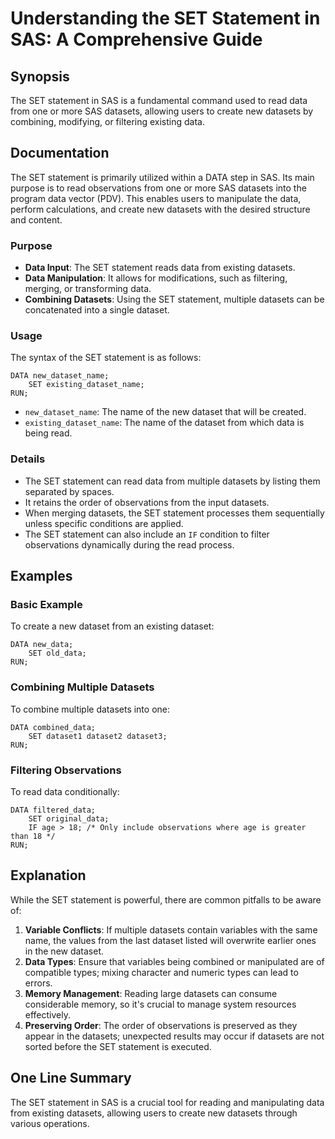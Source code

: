 <!--
Meta Description: # Understanding the SET Statement in SAS: A Comprehensive Guide ## Synopsis The SET statement in SAS is a fundamental command used to read data from o...
Meta Keywords: data, datasets, set, statement, sas
-->

# Understanding the SET Statement in SAS: A Comprehensive Guide

## Synopsis
The SET statement in SAS is a fundamental command used to read data from one or more SAS datasets, allowing users to create new datasets by combining, modifying, or filtering existing data.

## Documentation
The SET statement is primarily utilized within a DATA step in SAS. Its main purpose is to read observations from one or more SAS datasets into the program data vector (PDV). This enables users to manipulate the data, perform calculations, and create new datasets with the desired structure and content.

### Purpose
- **Data Input**: The SET statement reads data from existing datasets.
- **Data Manipulation**: It allows for modifications, such as filtering, merging, or transforming data.
- **Combining Datasets**: Using the SET statement, multiple datasets can be concatenated into a single dataset.

### Usage
The syntax of the SET statement is as follows:

```sas
DATA new_dataset_name;
    SET existing_dataset_name;
RUN;
```

- `new_dataset_name`: The name of the new dataset that will be created.
- `existing_dataset_name`: The name of the dataset from which data is being read.

### Details
- The SET statement can read data from multiple datasets by listing them separated by spaces.
- It retains the order of observations from the input datasets.
- When merging datasets, the SET statement processes them sequentially unless specific conditions are applied.
- The SET statement can also include an `IF` condition to filter observations dynamically during the read process.

## Examples
### Basic Example
To create a new dataset from an existing dataset:

```sas
DATA new_data;
    SET old_data;
RUN;
```

### Combining Multiple Datasets
To combine multiple datasets into one:

```sas
DATA combined_data;
    SET dataset1 dataset2 dataset3;
RUN;
```

### Filtering Observations
To read data conditionally:

```sas
DATA filtered_data;
    SET original_data;
    IF age > 18; /* Only include observations where age is greater than 18 */
RUN;
```

## Explanation
While the SET statement is powerful, there are common pitfalls to be aware of:

1. **Variable Conflicts**: If multiple datasets contain variables with the same name, the values from the last dataset listed will overwrite earlier ones in the new dataset.
2. **Data Types**: Ensure that variables being combined or manipulated are of compatible types; mixing character and numeric types can lead to errors.
3. **Memory Management**: Reading large datasets can consume considerable memory, so it's crucial to manage system resources effectively.
4. **Preserving Order**: The order of observations is preserved as they appear in the datasets; unexpected results may occur if datasets are not sorted before the SET statement is executed.

## One Line Summary
The SET statement in SAS is a crucial tool for reading and manipulating data from existing datasets, allowing users to create new datasets through various operations.